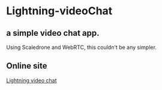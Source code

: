 # Lightning-videoChat
## a simple video chat app.
Using Scaledrone and WebRTC, this couldn't be any simpler.
## Online site
[Lightning video chat](kjbrobocat8.github.io/Lightning-videoChat)
